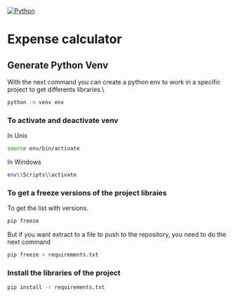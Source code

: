 [![Python](https://img.shields.io/badge/Python-3.12+-yellow?style=for-the-badge&logo=python&logoColor=white&labelColor=101010)](https://python.org)
# Expense calculator 



## Generate Python Venv
With the next command you can create a python env to work in a specific project to get differents libraries.\
```bash
python -m venv env
```

### To activate and deactivate venv

In Unix
```bash
source env/bin/activate
```

In Windows
```bash
env\\Scripts\\activate
```

### To get a freeze versions of the project libraies
To get the list with versions.
```bash
pip freeze
```
But if you want extract to a file to push to the repository, you need to do the next command
```bash
pip freeze > requirements.txt
```

### Install the libraries of the project
```bash
pip install -r requirements.txt
```


